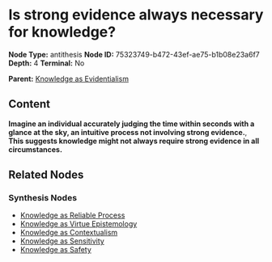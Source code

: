 # Is strong evidence always necessary for knowledge?

**Node Type:** antithesis
**Node ID:** 75323749-b472-43ef-ae75-b1b08e23a6f7
**Depth:** 4
**Terminal:** No

**Parent:** [Knowledge as Evidentialism](knowledge-as-evidentialism-synthesis-853bcd01-eab0-4656-87e1-316cbcbcb19b.md)

## Content

**Imagine an individual accurately judging the time within seconds with a glance at the sky, an intuitive process not involving strong evidence.**, **This suggests knowledge might not always require strong evidence in all circumstances.**

## Related Nodes

### Synthesis Nodes

- [Knowledge as Reliable Process](knowledge-as-reliable-process-synthesis-201bd408-7eee-472e-83c8-950e1d0498bb.md)
- [Knowledge as Virtue Epistemology](knowledge-as-virtue-epistemology-synthesis-4b336437-37e4-43cc-88c0-226b14cd9dd2.md)
- [Knowledge as Contextualism](knowledge-as-contextualism-synthesis-ae79ee49-5609-4bf8-8ad8-66f33ac636d9.md)
- [Knowledge as Sensitivity](knowledge-as-sensitivity-synthesis-4e5c1ca8-3fa1-4d05-96f3-9d9778d9d747.md)
- [Knowledge as Safety](knowledge-as-safety-synthesis-fd79ea79-df25-4853-8015-4d2bd54cd3c3.md)
